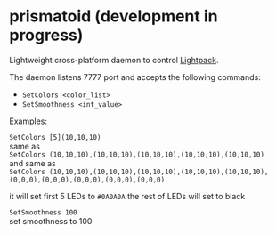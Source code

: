 prismatoid (development in progress)
==========

Lightweight cross-platform daemon to control [Lightpack](https://code.google.com/p/lightpack/).

The daemon listens 7777 port and accepts the following commands:

* `SetColors <color_list>`
* `SetSmoothness <int_value>`

Examples:

`SetColors [5](10,10,10)`  
same as  
`SetColors (10,10,10),(10,10,10),(10,10,10),(10,10,10),(10,10,10)`  
and same as  
`SetColors (10,10,10),(10,10,10),(10,10,10),(10,10,10),(10,10,10),(0,0,0),(0,0,0),(0,0,0),(0,0,0),(0,0,0)`

it will set first 5 LEDs to `#0A0A0A` the rest of LEDs will set to black


`SetSmoothness 100`  
set smoothness to 100
